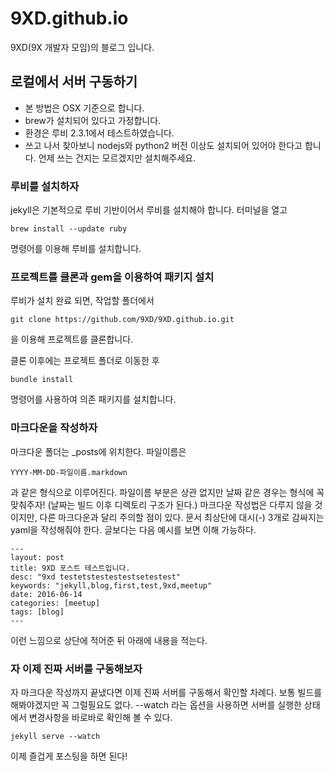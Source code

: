 # 9XD.github.io
9XD(9X 개발자 모임)의 블로그 입니다.

## 로컬에서 서버 구동하기
- 본 방법은 OSX 기준으로 합니다.
- brew가 설치되어 있다고 가정합니다.
- 환경은 루비 2.3.1에서 테스트하였습니다. 
- 쓰고 나서 찾아보니 nodejs와 python2 버전 이상도 설치되어 있어야 한다고 합니다. 언제 쓰는 건지는 모르겠지만 설치해주세요.

### 루비를 설치하자
jekyll은 기본적으로 루비 기반이어서 루비를 설치해야 합니다.
터미널을 열고 

`brew install --update ruby`

명령어를 이용해 루비를 설치합니다.

### 프로젝트를 클론과 gem을 이용하여 패키지 설치
루비가 설치 완료 되면, 작업할 폴더에서

`git clone https://github.com/9XD/9XD.github.io.git`

을 이용해 프로젝트를 클론합니다.

클론 이후에는 프로젝트 폴더로 이동한 후 

`bundle install`

명령어를 사용하여 의존 패키지를 설치합니다.

### 마크다운을 작성하자
마크다운 폴더는 _posts에 위치한다. 파일이름은

`YYYY-MM-DD-파일이름.markdown`

과 같은 형식으로 이루어진다. 파일이름 부분은 상관 없지만 날짜 같은 경우는 형식에 꼭 맞춰주자! (날짜는 빌드 이후 디렉토리 구조가 된다.)
마크다운 작성법은 다루지 않을 것이지만, 다른 마크다운과 달리 주의할 점이 있다. 문서 최상단에 대시(-) 3개로 감싸지는 yaml을 작성해줘야 한다. 글보다는 다음 예시를 보면 이해 가능하다.
``` 
---
layout: post
title: 9XD 포스트 테스트입니다.
desc: "9xd testetstestestestsetestest"
keywords: "jekyll,blog,first,test,9xd,meetup"
date: 2016-06-14
categories: [meetup]
tags: [blog]
--- 
```
이런 느낌으로 상단에 적어준 뒤 아래에 내용을 적는다.

### 자 이제 진짜 서버를 구동해보자
자 마크다운 작성까지 끝냈다면 이제 진짜 서버를 구동해서 확인할 차례다.
보통 빌드를 해봐야겠지만 꼭 그럴필요도 없다. --watch 라는 옵션을 사용하면 서버를 실행한 상태에서 변경사항을 바로바로 확인해 볼 수 있다.

`jekyll serve --watch`

이제 즐겁게 포스팅을 하면 된다!

